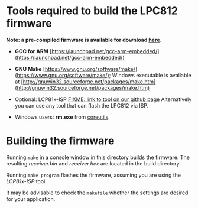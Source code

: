 # Tools required to build the LPC812 firmware

**Note: a pre-compiled firmware is available for download [here](receiver.hex).**

- **GCC for ARM** [https://launchpad.net/gcc-arm-embedded/](https://launchpad.net/gcc-arm-embedded/)

- **GNU Make** [https://www.gnu.org/software/make/](https://www.gnu.org/software/make/);
  Windows executable is available at [http://gnuwin32.sourceforge.net/packages/make.htm](http://gnuwin32.sourceforge.net/packages/make.htm)

- Optional: LCP81x-ISP [FIXME: link to tool on our github page]() Alternatively you can use any tool that can flash the LPC812 via ISP.

- Windows users: **rm.exe** from [coreutils](http://gnuwin32.sourceforge.net/downlinks/coreutils-bin-zip.php).


# Building the firmware

Running ``make`` in a console window in this directory builds the firmware. The resulting *receiver.bin* and *receiver.hex* are located in the build directory.

Running ``make program`` flashes the firmware, assuming you are using the *LCP81x-ISP* tool.

It may be advisable to check the ``makefile`` whether the settings are desired for your application.
